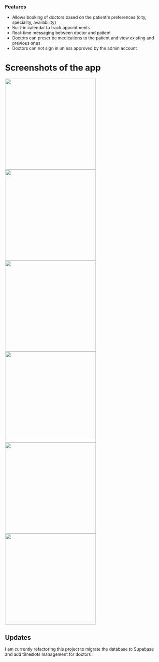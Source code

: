 ### Features

- Allows booking of doctors based on the patient's preferences (city, speciality, availability)
- Built-in calendar to track appointments
- Real-time messaging between doctor and patient
- Doctors can prescribe medications to the patient and view existing and previous ones
- Doctors can not sign in unless approved by the admin account
# Screenshots of the app
<img src= "https://github.com/OussamaOub/CareBooker/blob/main/assets/screenshots/Login.png?raw=true" width = "300px">
<img src= "https://github.com/OussamaOub/CareBooker/blob/main/assets/screenshots/DoctorMain.png?raw=true" width = "300px">
<img src= "https://github.com/OussamaOub/CareBooker/blob/main/assets/screenshots/Messages.png?raw=true" width = "300px">
<img src= "https://github.com/OussamaOub/CareBooker/blob/main/assets/screenshots/PatientCalendar.png?raw=true" width = "300px">
<img src= "https://github.com/OussamaOub/CareBooker/blob/main/assets/screenshots/PatientMain.png?raw=true" width = "300px">
<img src= "https://github.com/OussamaOub/CareBooker/blob/main/assets/screenshots/Writing perscription.png?raw=true" width = "300px">



## Updates

I am currently refactoring this project to migrate the database to Supabase and add timeslots management for doctors
